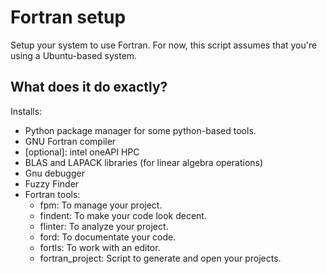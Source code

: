 # Fortran setup
Setup your system to use Fortran. For now, this script assumes that you're using
a Ubuntu-based system.

## What does it do exactly?

Installs:

- Python package manager for some python-based tools.
- GNU Fortran compiler
- [optional]: intel oneAPI HPC
- BLAS and LAPACK libraries (for linear algebra operations)
- Gnu debugger
- Fuzzy Finder
- Fortran tools:
    - fpm: To manage your project.
    - findent: To make your code look decent.
    - flinter: To analyze your project.
    - ford: To documentate your code.
    - fortls: To work with an editor.
    - fortran_project: Script to generate and open your projects.
